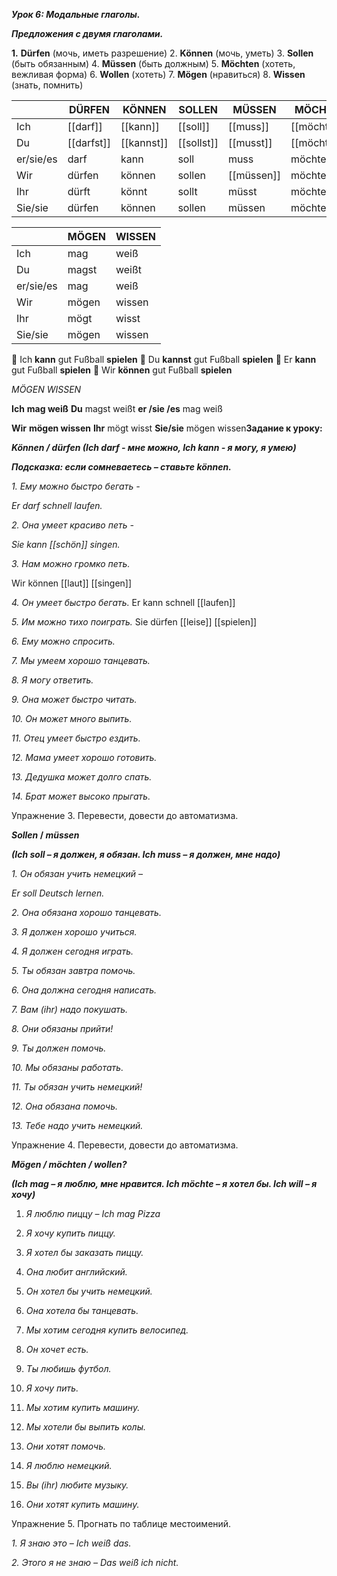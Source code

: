 **_Урок 6: Модальные глаголы._**

**_Предложения с двумя глаголами._**

**1.** **Dürfen**
(мочь, иметь разрешение)
2. **Können** (мочь, уметь)
3. **Sollen** (быть обязанным)
4. **Müssen** (быть должным) 
5.  **Möchten** (хотеть, вежливая форма)
6. **Wollen** (хотеть)
7. **Mögen** (нравиться)
8. **Wissen** (знать, помнить)


|           | DÜRFEN     | KÖNNEN     | SOLLEN     | MÜSSEN     | MÖCHTEN      | WOLLEN     |
| --------- | ---------- | ---------- | ---------- | ---------- | ------------ | ---------- |
| Ich       | [[darf]]   | [[kann]]   | [[soll]]   | [[muss]]   | [[möchte]]   | [[will]]   |
| Du        | [[darfst]] | [[kannst]] | [[sollst]] | [[musst]]  | [[möchtest]] | [[willst]] |
| er/sie/es | darf       | kann       | soll       | muss       | möchte       | will       |
| Wir       | dürfen     | können     | sollen     | [[müssen]] | möchten      | wollen     |
| Ihr       | dürft      | könnt      | sollt      | müsst      | möchtet      | wollt      |
| Sie/sie   | dürfen     | können     | sollen     | müssen     | möchten      | wollen     |

|           | MÖGEN | WISSEN |
| --------- | ----- | ------ |
| Ich       | mag   | weiß   |
| Du        | magst | weißt  |
| er/sie/es | mag   | weiß   |
| Wir       | mögen | wissen |
| Ihr       | mögt  | wisst  |
| Sie/sie   | mögen | wissen |


 Ich **kann** gut Fußball **spielen**
 Du **kannst** gut Fußball **spielen**
 Er **kann** gut Fußball **spielen**
 Wir **können** gut Fußball **spielen** 

_MÖGEN_ _WISSEN_

**Ich** **mag weiß**
**Du** magst weißt
**er /sie /es** mag weiß

**Wir** **mögen wissen**
**Ihr** mögt wisst
**Sie/sie** mögen wissen**Задание к уроку:**

**_Können / dürfen (Ich darf - мне можно, Ich kann - я могу, я умею)_**

**_Подсказка: если сомневаетесь – ставьте können._**

_1._ _Ему можно быстро бегать -_

_Er darf schnell laufen._

_2._ _Она умеет красиво петь -_

_Sie kann [[schön]] singen._

_3._ _Нам можно громко петь._

Wir können [[laut]] [[singen]]

_4._ _Он умеет быстро бегать._
Er kann schnell [[laufen]]

_5._ _Им можно тихо поиграть._
Sie dürfen [[leise]] [[spielen]]

_6._ _Ему можно спросить._

_7._ _Мы умеем хорошо танцевать._

_8._ _Я могу ответить._

_9._ _Она может быстро читать._

_10._ _Он может много выпить._

_11._ _Отец умеет быстро ездить._

_12._ _Мама умеет хорошо готовить._

_13._ _Дедушка может долго спать._

_14._ _Брат может высоко прыгать._

Упражнение 3. Перевести, довести до автоматизма.

**_Sollen_ / _müssen_**

**_(Ich soll – я должен, я обязан. Ich muss – я должен, мне надо)_**

_1._ _Он обязан учить немецкий –_

_Er soll Deutsch lernen._

_2._ _Она обязана хорошо танцевать._

_3._ _Я должен хорошо учиться._

_4._ _Я должен сегодня играть._

_5._ _Ты обязан завтра помочь._

_6._ _Она должна сегодня написать._

_7._ _Вам (ihr) надо покушать._

_8._ _Они обязаны прийти!_

_9._ _Ты должен помочь._

_10._ _Мы обязаны работать._

_11._ _Ты обязан учить немецкий!_

_12._ _Она обязана помочь._

_13._ _Тебе надо учить немецкий._

Упражнение 4. Перевести, довести до автоматизма.

**_Mögen / möchten / wollen?_**

**_(Ich mag – я люблю, мне нравится. Ich möchte – я хотел бы. Ich will – я хочу)_**

1. _Я люблю пиццу – Ich mag Pizza_

2. _Я хочу купить пиццу._

3. _Я хотел бы заказать пиццу._

4. _Она любит английский._

5. _Он хотел бы учить немецкий._

6. _Она хотела бы танцевать._

7. _Мы хотим сегодня купить велосипед._

8. _Он хочет есть._

9. _Ты любишь футбол._

10. _Я хочу пить._

11. _Мы хотим купить машину._

12. _Мы хотели бы выпить колы._

13. _Они хотят помочь._

14. _Я люблю немецкий._

15. _Вы (ihr) любите музыку._

16. _Они хотят купить машину._

Упражнение 5. Прогнать по таблице местоимений.

_1._ _Я знаю это – Ich weiß das._

_2._ _Этого я не знаю – Das weiß ich nicht._